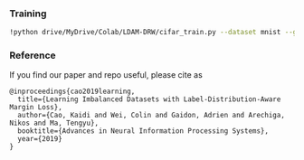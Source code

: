 ### Training 

```bash
!python drive/MyDrive/Colab/LDAM-DRW/cifar_train.py --dataset mnist --gpu 0 --imb_type exp --imb_factor 0.01 --loss_type LDAM --train_rule DRW --epochs 1
```

### Reference

If you find our paper and repo useful, please cite as

```
@inproceedings{cao2019learning,
  title={Learning Imbalanced Datasets with Label-Distribution-Aware Margin Loss},
  author={Cao, Kaidi and Wei, Colin and Gaidon, Adrien and Arechiga, Nikos and Ma, Tengyu},
  booktitle={Advances in Neural Information Processing Systems},
  year={2019}
}
```
